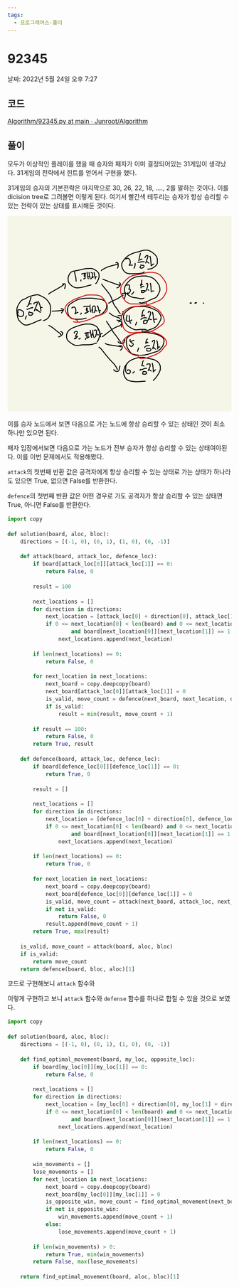 ```yaml
---
tags:
  - 프로그래머스-풀이
---
```

# 92345

날짜: 2022년 5월 24일 오후 7:27

## 코드

[Algorithm/92345.py at main · Junroot/Algorithm](https://github.com/Junroot/Algorithm/blob/main/programmers/92345.py)

## 풀이

모두가 이상적인 플레이를 했을 때 승자와 패자가 이미 결정되어있는 31게임이 생각났다. 31게임의 전략에서 힌트를 얻어서 구현을 했다.

31게임의 승자의 기본전략은 마지막으로 30, 26, 22, 18, …., 2를 말하는 것이다. 이를 dicision tree로 그려볼면 이렇게 된다. 여기서 빨간색 테두리는 승자가 항상 승리할 수 있는 전략이 있는 상태를 표시해둔 것이다.

![Untitled](assets/Untitled-4555562.png)

이를 승자 노드에서 보면 다음으로 가는 노드에 항상 승리할 수 있는 상태인 것이 최소 하나만 있으면 된다.

패자 입장에서보면 다음으로 가는 노드가 전부 승자가 항상 승리할 수 있는 상태여야된다. 이를 이번 문제에서도 적용해봤다.

`attack`의 첫번째 반환 값은 공격자에게 항상 승리할 수 있는 상태로 가는 상태가 하나라도 있으면 True, 없으면 False를 반환한다.

`defence`의 첫번째 반환 값은 어떤 경우로 가도 공격자가 항상 승리할 수 있는 상태면 True, 아니면 False를 반환한다.

```python
import copy

def solution(board, aloc, bloc):
    directions = [(-1, 0), (0, 1), (1, 0), (0, -1)]

    def attack(board, attack_loc, defence_loc):
        if board[attack_loc[0]][attack_loc[1]] == 0:
            return False, 0

        result = 100

        next_locations = []
        for direction in directions:
            next_location = [attack_loc[0] + direction[0], attack_loc[1] + direction[1]]
            if 0 <= next_location[0] < len(board) and 0 <= next_location[1] < len(board[0]) \
                    and board[next_location[0]][next_location[1]] == 1:
                next_locations.append(next_location)

        if len(next_locations) == 0:
            return False, 0

        for next_location in next_locations:
            next_board = copy.deepcopy(board)
            next_board[attack_loc[0]][attack_loc[1]] = 0
            is_valid, move_count = defence(next_board, next_location, defence_loc)
            if is_valid:
                result = min(result, move_count + 1)

        if result == 100:
            return False, 0
        return True, result

    def defence(board, attack_loc, defence_loc):
        if board[defence_loc[0]][defence_loc[1]] == 0:
            return True, 0

        result = []

        next_locations = []
        for direction in directions:
            next_location = [defence_loc[0] + direction[0], defence_loc[1] + direction[1]]
            if 0 <= next_location[0] < len(board) and 0 <= next_location[1] < len(board[0]) \
                    and board[next_location[0]][next_location[1]] == 1:
                next_locations.append(next_location)

        if len(next_locations) == 0:
            return True, 0

        for next_location in next_locations:
            next_board = copy.deepcopy(board)
            next_board[defence_loc[0]][defence_loc[1]] = 0
            is_valid, move_count = attack(next_board, attack_loc, next_location)
            if not is_valid:
                return False, 0
            result.append(move_count + 1)
        return True, max(result)

    is_valid, move_count = attack(board, aloc, bloc)
    if is_valid:
        return move_count
    return defence(board, bloc, aloc)[1]
```

코드로 구현해보니 `attack` 함수와 

이렇게 구현하고 보니 `attack` 함수와 `defense` 함수를 하나로 합칠 수 있을 것으로 보였다.

```python
import copy

def solution(board, aloc, bloc):
    directions = [(-1, 0), (0, 1), (1, 0), (0, -1)]

    def find_optimal_movement(board, my_loc, opposite_loc):
        if board[my_loc[0]][my_loc[1]] == 0:
            return False, 0

        next_locations = []
        for direction in directions:
            next_location = [my_loc[0] + direction[0], my_loc[1] + direction[1]]
            if 0 <= next_location[0] < len(board) and 0 <= next_location[1] < len(board[0]) \
                    and board[next_location[0]][next_location[1]] == 1:
                next_locations.append(next_location)

        if len(next_locations) == 0:
            return False, 0

        win_movements = []
        lose_movements = []
        for next_location in next_locations:
            next_board = copy.deepcopy(board)
            next_board[my_loc[0]][my_loc[1]] = 0
            is_opposite_win, move_count = find_optimal_movement(next_board, opposite_loc, next_location)
            if not is_opposite_win:
                win_movements.append(move_count + 1)
            else:
                lose_movements.append(move_count + 1)

        if len(win_movements) > 0:
            return True, min(win_movements)
        return False, max(lose_movements)

    return find_optimal_movement(board, aloc, bloc)[1]
```